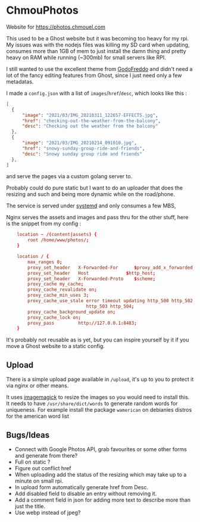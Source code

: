 # ChmouPhotos

Website for <https://photos.chmouel.com>

This used to be a Ghost website but it was becoming too heavy for my rpi. My
issues was with the nodejs files was killing my SD card when updating, consumes
more than 1GB of mem to just install the damn thing and pretty heavy on RAM
while running (~300mb) for small servers like RPI.

I still wanted to use the excellent theme from
[GodoFreddo](https://godofredo.ninja) and didn't need a lot of the fancy
editing features from Ghost, since I just need only a few metadatas.

I made a `config.json` with a list of `images`/`href`/`desc`, which looks like
this :

```json
[
  {
      "image": "2021/03/IMG_20210311_122657-EFFECTS.jpg",
      "href": "checking-out-the-weather-from-the-balcony",
      "desc": "Checking out the weather from the balcony"
  },
  {
      "image": "2021/03/IMG_20210214_091010.jpg",
      "href": "snowy-sunday-group-ride-and-friends",
      "desc": "Snowy sunday group ride and friends"
  },
]
```

and serve the pages via a custom golang server to.

Probably could do pure static but I want to do an uploader that does the
resizing and such and being more dynamic while on the road/phone.

The service is served under [systemd](./systemd/chmouphoto.service) and only
consumes a few MBS,

Nginx serves the assets and images and pass thru for the other stuff, here is
the snippet from my config :

```conf
    location ~ /(content|assets) {
        root /home/www/photos/;
    }

    location / {
        max_ranges 0;
        proxy_set_header   X-Forwarded-For      $proxy_add_x_forwarded_for;
        proxy_set_header   Host              $http_host;
        proxy_set_header   X-Forwarded-Proto    $scheme;
        proxy_cache my_cache;
        proxy_cache_revalidate on;
        proxy_cache_min_uses 3;
        proxy_cache_use_stale error timeout updating http_500 http_502
                              http_503 http_504;
        proxy_cache_background_update on;
        proxy_cache_lock on;
        proxy_pass         http://127.0.0.1:8483;
    }
```

It's probably not reusable as is yet, but you can inspire yourself by it if you
move a Ghost website to a static config.

## Upload

There is a simple upload page available in `/upload`, it's up to you to protect it
via nginx or other means.

It uses [imagemagick](https://imagemagick.org/) to resize the images so you
would need to install this. It needs to have `/usr/share/dict/words` to generate
random words for uniqueness. For example install the package `wamerican` on
debianies distros for the american word list

## Bugs/Ideas

* Connect with Google Photos API, grab favourites or some other forms and
  generate from there?
* Full on static ?
* Figure out conflict href
* When uploading add the status of the resizing which may take up to a minute on
  small rpi.
* In upload form automatically generate href from Desc.
* Add disabled field to disable an entry without removing it.
* Add a comment field in json for adding more text to describe more than just
  the title.
* Use webp instead of jpeg?
